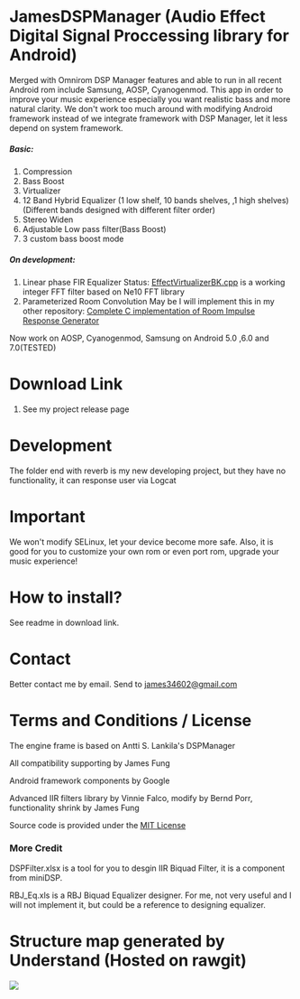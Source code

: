 # JamesDSPManager (Audio Effect Digital Signal Proccessing library for Android)
Merged with Omnirom DSP Manager features and able to run in all recent Android rom include Samsung, AOSP, Cyanogenmod. 
This app in order to improve your music experience especially you want realistic bass and more natural clarity.
We don't work too much around with modifying Android framework instead of we integrate framework with DSP Manager, let it less depend on system framework.

##### Basic:

1. Compression
2. Bass Boost
3. Virtualizer
4. 12 Band Hybrid Equalizer (1 low shelf, 10 bands shelves, ,1 high shelves)(Different bands designed with different filter order)
5. Stereo Widen
6. Adjustable Low pass filter(Bass Boost)
7. 3 custom bass boost mode

##### On development:

1. Linear phase FIR Equalizer
	Status: [EffectVirtualizerBK.cpp](https://github.com/james34602/JamesDSPManager/blob/master/Audio_Engine/eclipse_libjamesdsp_many_bands_Marshmallow_reverb/jni/EffectVirtualizerBK.cpp) is a working integer FFT filter based on Ne10 FFT library
2. Parameterized Room Convolution
	May be I  will implement this in my other repository: [Complete C implementation of Room Impulse Response Generator](https://github.com/james34602/RIR-Generator)

Now work on AOSP, Cyanogenmod, Samsung on Android 5.0 ,6.0 and 7.0(TESTED)

# Download Link
1. See my project release page

# Development
The folder end with reverb is my new developing project, but they have no functionality, it can response user via Logcat

# Important
We won't modify SELinux, let your device become more safe.
Also, it is good for you to customize your own rom or even port rom, upgrade your music experience!

# How to install?
See readme in download link.

# Contact
Better contact me by email. Send to james34602@gmail.com

# Terms and Conditions / License
The engine frame is based on Antti S. Lankila's DSPManager

All compatibility supporting by James Fung

Android framework components by Google

Advanced IIR filters library by Vinnie Falco, modify by Bernd Porr, functionality shrink by James Fung

Source code is provided under the [MIT License](http://www.opensource.org/licenses/mit-license.php)

### More Credit
DSPFilter.xlsx is a tool for you to desgin IIR Biquad Filter, it is a component from miniDSP.

RBJ_Eq.xls is a RBJ Biquad Equalizer designer. For me, not very useful and I will not implement it, but could be a reference to designing equalizer.

# Structure map generated by Understand (Hosted on rawgit)
<a><img src="https://rawgit.com/james34602/JamesDSPManager/master/libjamesdsp_StructureMap.svg"/></a>
